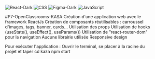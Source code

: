 ![React-Dark](https://github.com/GaryVH01/P7_Openclassroom_Kasa/assets/124792314/51f1c361-d19d-4834-bd28-6ccd17f16c8f)
![CSS](https://github.com/GaryVH01/P7_Openclassroom_Kasa/assets/124792314/8c6de9f5-2d75-4804-975e-395c013b561a)
![Figma-Dark](https://github.com/GaryVH01/P7_Openclassroom_Kasa/assets/124792314/389210a3-9f84-4e2e-847b-45bb4cf779f5)
![JavaScript](https://github.com/GaryVH01/P7_Openclassroom_Kasa/assets/124792314/8808320e-04ac-4656-af26-22e0d2c32f33)

#P7-OpenClassrooms-KASA
Création d'une application web avec le framework ReactJs
Création de composants réutilisables : carroussel d'images, tags, banner, cards...
Utilisation des props 
Utilisation de hooks (useState(), useEffect(), useParams())
Utilisation de "react-router-dom" pour la navigation
Aucune librairie utilisée
Responsive design 

Pour exécuter l'application : 
  Ouvrir le terminal, se placer à la racine du projet et taper
  cd kaza
  npm start
